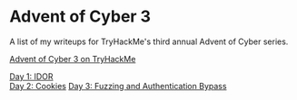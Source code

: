 # Advent of Cyber 3
A list of my writeups for TryHackMe's third annual Advent of Cyber series.  

[Advent of Cyber 3 on TryHackMe](https://tryhackme.com/room/adventofcyber3)

[Day 1: IDOR](https://github.com/jclel/publc-writeups/blob/main/aoc3/day1/day1.md)  
[Day 2: Cookies](https://github.com/jclel/publc-writeups/blob/main/aoc3/day2/day2.md)
[Day 3: Fuzzing and Authentication Bypass](https://github.com/jclel/publc-writeups/blob/main/aoc3/day3/day3.md)

